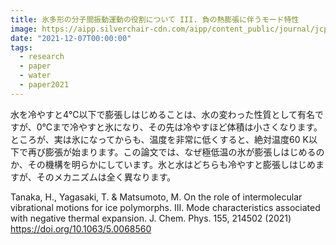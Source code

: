 ```yaml
---
title: 氷多形の分子間振動運動の役割について III. 負の熱膨張に伴うモード特性
image: https://aipp.silverchair-cdn.com/aipp/content_public/journal/jcp/155/21/10.1063_5.0068560/4/214502_1_f5.jpeg?Expires=1710924766&Signature=x8CFJQ2X-VSnaQzox0135grbhGCCv82NBGD4Z5Y-ZpyX1eYTI5YB02v1RGRiRmuhXBrgbyZrqFnBD001KAQxYOr2YniWdhRrcWjiOnj7hIQGpz2sEHTjYzi778xsK8UWV-8C1qANy0f1z3Gernl8K9bNrGUKoSEHVwcwrQ4FkjxUz5-Pmfl28YHGzblXv2Z-zmRvh-4AoWbb5NL6InMP0LVqcDUTf-LOHXUmf-X1vtFV7cC2Flgo4u6J2~IV7-1yDYYsvdLyT3hJ4J99s27Z8Oucx0YdSLINoeiccQF-vMtZWhX8IGVZjJHH8~s~SanISUvPqjQDIygQdsYkDSlvDw__&Key-Pair-Id=APKAIE5G5CRDK6RD3PGA
date: "2021-12-07T00:00:00"
tags:
  - research
  - paper
  - water
  - paper2021
---
```

<!-- # TYM2021 -->

水を冷やすと4℃以下で膨張しはじめることは、水の変わった性質として有名ですが、0℃まで冷やすと氷になり、その先は冷やすほど体積は小さくなります。ところが、実は氷になってからも、温度を非常に低くすると、絶対温度60 K以下で再び膨張が始まります。この論文では、なぜ極低温の氷が膨張しはじめるのか、その機構を明らかにしています。氷と水はどちらも冷やすと膨張しはじめますが、そのメカニズムは全く異なります。

Tanaka, H., Yagasaki, T. & Matsumoto, M. On the role of intermolecular vibrational motions for ice polymorphs. III. Mode characteristics associated with negative thermal expansion. J. Chem. Phys. 155, 214502 (2021) https://doi.org/10.1063/5.0068560
